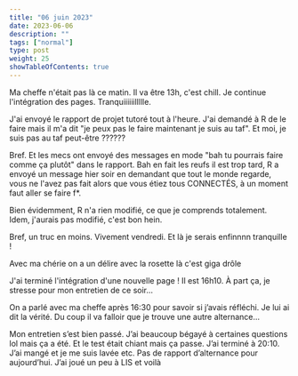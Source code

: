```yaml
---
title: "06 juin 2023"
date: 2023-06-06
description: ""
tags: ["normal"]
type: post
weight: 25
showTableOfContents: true
---
```


Ma cheffe n'était pas là ce matin. Il va être 13h, c'est chill. Je continue l'intégration des pages. Tranquiiiiiillllle.

J'ai envoyé le rapport de projet tutoré tout à l'heure. J'ai demandé à R de le faire mais il m'a dit "je peux pas le faire maintenant je suis au taf". Et moi, je suis pas au taf peut-être ??????

Bref. Et les mecs ont envoyé des messages en mode "bah tu pourrais faire comme ça plutôt" dans le rapport. Bah en fait les reufs il est trop tard, R a envoyé un message hier soir en demandant que tout le monde regarde, vous ne l'avez pas fait alors que vous étiez tous CONNECTÉS, à un moment faut aller se faire f*.

Bien évidemment, R n'a rien modifié, ce que je comprends totalement. Idem, j'aurais pas modifié, c'est bon hein.

Bref, un truc en moins. Vivement vendredi. Et là je serais enfinnnn tranquille !

Avec ma chérie on a un délire avec la rosette là c'est giga drôle

J'ai terminé l'intégration d'une nouvelle page ! Il est 16h10. À part ça, je stresse pour mon entretien de ce soir...

On a parlé avec ma cheffe après 16:30 pour savoir si j’avais réfléchi. Je lui ai dit la vérité. Du coup il va falloir que je trouve une autre alternance…

Mon entretien s’est bien passé. J’ai beaucoup bégayé à certaines questions lol mais ça a été. Et le test était chiant mais ça passe. J’ai terminé à 20:10. J’ai mangé et je me suis lavée etc. Pas de rapport d’alternance pour aujourd’hui. J’ai joué un peu à LIS et voilà